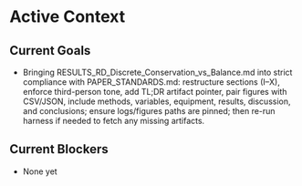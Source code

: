 # Active Context

## Current Goals

- Bringing RESULTS_RD_Discrete_Conservation_vs_Balance.md into strict compliance with PAPER_STANDARDS.md: restructure sections (I–X), enforce third-person tone, add TL;DR artifact pointer, pair figures with CSV/JSON, include methods, variables, equipment, results, discussion, and conclusions; ensure logs/figures paths are pinned; then re-run harness if needed to fetch any missing artifacts.

## Current Blockers

- None yet